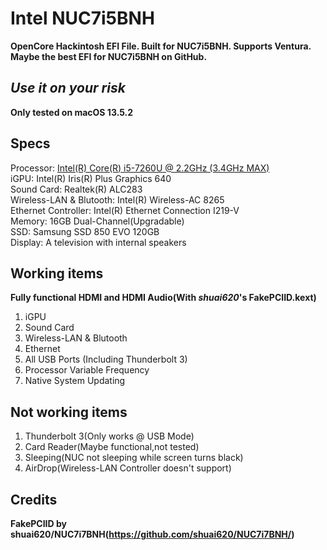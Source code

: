 # Intel NUC7i5BNH
**OpenCore Hackintosh EFI File. Built for NUC7i5BNH. Supports Ventura. Maybe the best EFI for NUC7i5BNH on GitHub.**

## ***Use it on your risk***
**Only tested on macOS 13.5.2**

## Specs
Processor: [Intel(R) Core(R) i5-7260U @ 2.2GHz (3.4GHz MAX)](https://www.intel.com/content/www/us/en/products/sku/97539/intel-core-i57260u-processor-4m-cache-up-to-3-40-ghz/specifications.html)  
iGPU: Intel(R) Iris(R) Plus Graphics 640  
Sound Card: Realtek(R) ALC283  
Wireless-LAN & Blutooth: Intel(R) Wireless-AC 8265  
Ethernet Controller: Intel(R) Ethernet Connection I219-V  
Memory: 16GB Dual-Channel(Upgradable)  
SSD: Samsung SSD 850 EVO 120GB  
Display: A television with internal speakers  

## Working items
**Fully functional HDMI and HDMI Audio(With *shuai620*'s FakePCIID.kext)**  
1. iGPU  
2. Sound Card  
3. Wireless-LAN & Blutooth  
4. Ethernet  
5. All USB Ports (Including Thunderbolt 3)  
6. Processor Variable Frequency  
7. Native System Updating  

## Not working items
1. Thunderbolt 3(Only works @ USB Mode)  
2. Card Reader(Maybe functional,not tested)  
3. Sleeping(NUC not sleeping while screen turns black)  
4. AirDrop(Wireless-LAN Controller doesn't support)  

## Credits
**FakePCIID by shuai620/NUC7i7BNH(https://github.com/shuai620/NUC7i7BNH/)**

